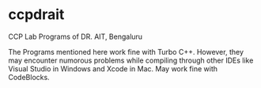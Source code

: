 # ccpdrait
CCP Lab Programs of DR. AIT, Bengaluru 


The Programs mentioned here work fine with Turbo C++. However, they may encounter numorous problems while compiling through other IDEs like Visual Studio in Windows and Xcode in Mac. May work fine with CodeBlocks.
